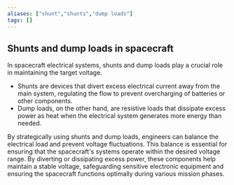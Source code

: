```yaml
---
aliases: ["shunt","shunts","dump loads"]
tags: []
---
```


## Shunts and dump loads in spacecraft
In spacecraft electrical systems, shunts and dump loads play a crucial role in maintaining the target voltage. 

- Shunts are devices that divert excess electrical current away from the main system, regulating the flow to prevent overcharging of batteries or other components. 
- Dump loads, on the other hand, are resistive loads that dissipate excess power as heat when the electrical system generates more energy than needed.

 By strategically using shunts and dump loads, engineers can balance the electrical load and prevent voltage fluctuations. This balance is essential for ensuring that the spacecraft's systems operate within the desired voltage range. By diverting or dissipating excess power, these components help maintain a stable voltage, safeguarding sensitive electronic equipment and ensuring the spacecraft functions optimally during various mission phases.

